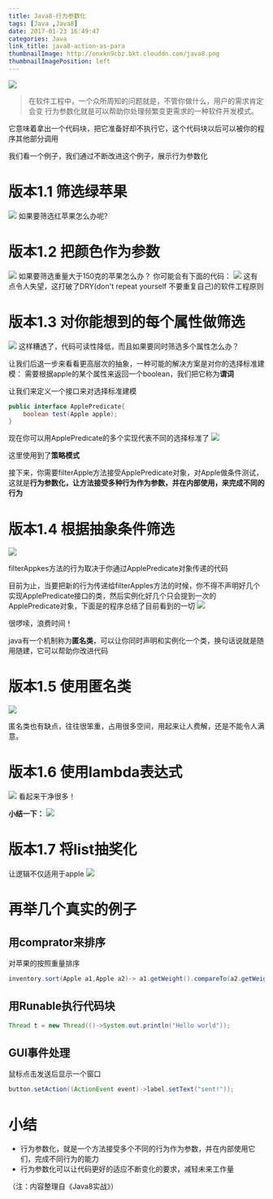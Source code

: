 ```yaml
---
title: Java8-行为参数化
tags: [Java ,Java8]
date: 2017-01-23 16:49:47
categories: Java
link_title: java8-action-as-para
thumbnailImage: http://onxkn9cbz.bkt.clouddn.com/java8.png
thumbnailImagePosition: left
---
```

<!-- toc -->
<!-- more -->
![](http://onxkn9cbz.bkt.clouddn.com/java8.png)
> 在软件工程中，一个众所周知的问题就是，不管你做什么，用户的需求肯定会变
行为参数化就是可以帮助你处理频繁变更需求的一种软件开发模式。

它意味着拿出一个代码块，把它准备好却不执行它，这个代码块以后可以被你的程序其他部分调用

我们看一个例子，我们通过不断改进这个例子，展示行为参数化

# 版本1.1 筛选绿苹果
![](java8-action-as-para/01.png)
如果要筛选红苹果怎么办呢?


# 版本1.2 把颜色作为参数
![](java8-action-as-para/02.png)
如果要筛选重量大于150克的苹果怎么办？
你可能会有下面的代码：
![](java8-action-as-para/03.png)
这有点令人失望，这打破了DRY(don't repeat yourself 不要重复自己)的软件工程原则

# 版本1.3 对你能想到的每个属性做筛选
![](java8-action-as-para/04.png)
这样糟透了，代码可读性降低，而且如果要同时筛选多个属性怎么办？


让我们后退一步来看看更高层次的抽象，一种可能的解决方案是对你的选择标准建模：
需要根据apple的某个属性来返回一个boolean，我们把它称为**谓词**

让我们来定义一个接口来对选择标准建模

```java
public interface ApplePredicate{
    boolean test(Apple apple);
}
```

现在你可以用ApplePredicate的多个实现代表不同的选择标准了
![](java8-action-as-para/05.png)

这里使用到了**策略模式**

接下来，你需要filterApple方法接受ApplePredicate对象，对Apple做条件测试，这就是**行为参数化，让方法接受多种行为作为参数，并在内部使用，来完成不同的行为**

# 版本1.4 根据抽象条件筛选
![](java8-action-as-para/06.png)

filterAppkes方法的行为取决于你通过ApplePredicate对象传递的代码


目前为止，当要把新的行为传递给filterApples方法的时候，你不得不声明好几个实现ApplePredicate接口的类，然后实例化好几个只会提到一次的ApplePredicate对象，下面是的程序总结了目前看到的一切
![](java8-action-as-para/07.png)

很啰嗦，浪费时间！

java有一个机制称为**匿名类**，可以让你同时声明和实例化一个类，换句话说就是随用随建，它可以帮助你改进代码

# 版本1.5 使用匿名类
![](java8-action-as-para/08.png)

匿名类也有缺点，往往很笨重，占用很多空间，用起来让人费解，还是不能令人满意。

# 版本1.6 使用lambda表达式
![](java8-action-as-para/09.png)
看起来干净很多！

**小结一下：**
![](java8-action-as-para/10.png)

# 版本1.7 将list抽奖化
让逻辑不仅适用于apple
![](java8-action-as-para/11.png)

# 再举几个真实的例子
## 用comprator来排序
对苹果的按照重量排序
```java
inventory.sort(Apple a1,Apple a2)-> a1.getWeight().compareTo(a2.getWeight());
```
## 用Runable执行代码块
```java
Thread t = new Thread(()->System.out.println("Hello world"));
```

## GUI事件处理
鼠标点击发送后显示一个窗口
```java
button.setAction((ActionEvent event)->label.setText("sent!"));
```
# 小结
- 行为参数化，就是一个方法接受多个不同的行为作为参数，并在内部使用它们，完成不同行为的能力
- 行为参数化可以让代码更好的适应不断变化的要求，减轻未来工作量

（注：内容整理自《Java8实战》）







